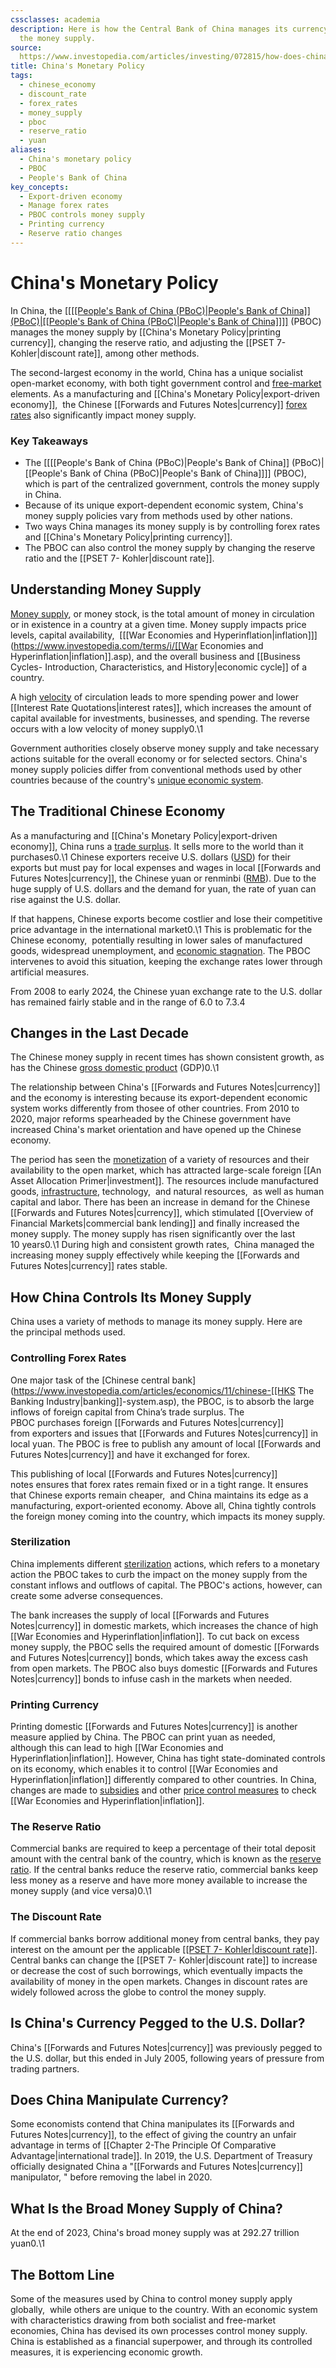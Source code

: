 ```yaml
---
cssclasses: academia
description: Here is how the Central Bank of China manages its currency rates and
  the money supply.
source: 
  https://www.investopedia.com/articles/investing/072815/how-does-china-manage-its-money-supply.asp
title: China's Monetary Policy
tags:
  - chinese_economy
  - discount_rate
  - forex_rates
  - money_supply
  - pboc
  - reserve_ratio
  - yuan
aliases:
  - China's monetary policy
  - PBOC
  - People's Bank of China
key_concepts:
  - Export-driven economy
  - Manage forex rates
  - PBOC controls money supply
  - Printing currency
  - Reserve ratio changes
---
```


# China's Monetary Policy

In China,  the [[[[[People's Bank of China (PBoC)|People's Bank of China]] (PBoC)|[[People's Bank of China (PBoC)|People's Bank of China]]]]](https://www.investopedia.com/terms/p/peoples-bank-china-pboc.asp) (PBOC) manages the money supply by [[China's Monetary Policy|printing currency]],  changing the reserve ratio,  and adjusting the [[PSET 7- Kohler|discount rate]],  among other methods.

The second-largest economy in the world,  China has a unique socialist open-market economy,  with both tight government control and [free-market](https://www.investopedia.com/terms/f/freemarket.asp) elements. As a manufacturing and [[China's Monetary Policy|export-driven economy]],       the Chinese [[Forwards and Futures Notes|currency]] [forex rates](https://www.investopedia.com/terms/f/forex.asp) also significantly impact money supply.

### Key Takeaways

- The [[[[People's Bank of China (PBoC)|People's Bank of China]] (PBoC)|[[People's Bank of China (PBoC)|People's Bank of China]]]] (PBOC),  which is part of the centralized government,  controls the money supply in China.
- Because of its unique export-dependent economic system,  China's money supply policies vary from methods used by other nations.
- Two ways China manages its money supply is by controlling forex rates and [[China's Monetary Policy|printing currency]].
- The PBOC can also control the money supply by changing the reserve ratio and the [[PSET 7- Kohler|discount rate]].

## Understanding Money Supply

[Money supply](https://www.investopedia.com/terms/m/moneysupply.asp),  or money stock,  is the total amount of money in circulation or in existence in a country at a given time. Money supply impacts price levels,  capital availability,       [[[War Economies and Hyperinflation|inflation]]](https://www.investopedia.com/terms/i/[[War Economies and Hyperinflation|inflation]].asp),  and the overall business and [[Business Cycles- Introduction, Characteristics, and History|economic cycle]] of a country.

A high [velocity](https://www.investopedia.com/terms/v/velocity.asp) of circulation leads to more spending power and lower [[Interest Rate Quotations|interest rates]],  which increases the amount of capital available for investments,  businesses,  and spending. The reverse occurs with a low velocity of money supply0.\1

Government authorities closely observe money supply and take necessary actions suitable for the overall economy or for selected sectors. China's money supply policies differ from conventional methods used by other countries because of the country's [unique economic system](https://www.investopedia.com/articles/investing/081514/socialist-economies-how-china-cuba-and-north-korea-work.asp). 

## The Traditional Chinese Economy

As a manufacturing and [[China's Monetary Policy|export-driven economy]],  China runs a [trade surplus](https://www.investopedia.com/terms/t/trade-surplus.asp). It sells more to the world than it purchases0.\1 Chinese exporters receive U.S. dollars ([USD](https://www.investopedia.com/terms/u/usd.asp)) for their exports but must pay for local expenses and wages in local [[Forwards and Futures Notes|currency]],  the Chinese yuan or renminbi ([RMB](https://www.investopedia.com/terms/forex/c/cny-china-yuan-renminbi.asp)). Due to the huge supply of U.S. dollars and the demand for yuan,  the rate of yuan can rise against the U.S. dollar.

If that happens,  Chinese exports become costlier and lose their competitive price advantage in the international market0.\1 This is problematic for the Chinese economy,       potentially resulting in lower sales of manufactured goods,  widespread unemployment,  and [economic stagnation](https://www.investopedia.com/terms/s/stagnation.asp). The PBOC intervenes to avoid this situation,  keeping the exchange rates lower through artificial measures.

From 2008 to early 2024,  the Chinese yuan exchange rate to the U.S. dollar has remained fairly stable and in the range of 6.0 to 7.3.4

## Changes in the Last Decade

The Chinese money supply in recent times has shown consistent growth,  as has the Chinese [gross domestic product](https://www.investopedia.com/terms/g/gdp.asp) (GDP)0.\1

The relationship between China's [[Forwards and Futures Notes|currency]] and the economy is interesting because its export-dependent economic system works differently from thosee of other countries. From 2010 to 2020,  major reforms spearheaded by the Chinese government have increased China's market orientation and have opened up the Chinese economy.

The period has seen the [monetization](https://www.investopedia.com/terms/m/monetize.asp) of a variety of resources and their availability to the open market,  which has attracted large-scale foreign [[An Asset Allocation Primer|investment]]. The resources include manufactured goods,  [infrastructure](https://www.investopedia.com/terms/i/infrastructure.asp),  technology,       and natural resources,       as well as human capital and labor. There has been an increase in demand for the Chinese [[Forwards and Futures Notes|currency]],  which stimulated [[Overview of Financial Markets|commercial bank lending]] and finally increased the money supply. The money supply has risen significantly over the last 10 years0.\1 During high and consistent growth rates,       China managed the increasing money supply effectively while keeping the [[Forwards and Futures Notes|currency]] rates stable.

## How China Controls Its Money Supply

China uses a variety of methods to manage its money supply. Here are the principal methods used.

### Controlling Forex Rates 

One major task of the [Chinese central bank](https://www.investopedia.com/articles/economics/11/chinese-[[HKS The Banking Industry|banking]]-system.asp),  the PBOC,  is to absorb the large inflows of foreign capital from China’s trade surplus. The PBOC purchases foreign [[Forwards and Futures Notes|currency]] from exporters and issues that [[Forwards and Futures Notes|currency]] in local yuan. The PBOC is free to publish any amount of local [[Forwards and Futures Notes|currency]] and have it exchanged for forex.

This publishing of local [[Forwards and Futures Notes|currency]] notes ensures that forex rates remain fixed or in a tight range. It ensures that Chinese exports remain cheaper,       and China maintains its edge as a manufacturing,  export-oriented economy. Above all,  China tightly controls the foreign money coming into the country,  which impacts its money supply.

### Sterilization 

China implements different [sterilization](https://www.investopedia.com/terms/s/sterilization.asp) actions,  which refers to a monetary action the PBOC takes to curb the impact on the money supply from the constant inflows and outflows of capital. The PBOC's actions,  however,  can create some adverse consequences. 

The bank increases the supply of local [[Forwards and Futures Notes|currency]] in domestic markets,  which increases the chance of high [[War Economies and Hyperinflation|inflation]]. To cut back on excess money supply,  the PBOC sells the required amount of domestic [[Forwards and Futures Notes|currency]] bonds,  which takes away the excess cash from open markets. The PBOC also buys domestic [[Forwards and Futures Notes|currency]] bonds to infuse cash in the markets when needed.

### Printing Currency

Printing domestic [[Forwards and Futures Notes|currency]] is another measure applied by China. The PBOC can print yuan as needed,  although this can lead to high [[War Economies and Hyperinflation|inflation]]. However,  China has tight state-dominated controls on its economy,  which enables it to control [[War Economies and Hyperinflation|inflation]] differently compared to other countries. In China,  changes are made to [subsidies](https://www.investopedia.com/terms/s/subsidy.asp) and other [price control measures](https://www.investopedia.com/terms/p/price-controls.asp) to check [[War Economies and Hyperinflation|inflation]].

### The Reserve Ratio

Commercial banks are required to keep a percentage of their total deposit amount with the central bank of the country,  which is known as the [reserve ratio](https://www.investopedia.com/terms/r/reserveratio.asp). If the central banks reduce the reserve ratio,  commercial banks keep less money as a reserve and have more money available to increase the money supply (and vice versa)0.\1﻿

### The Discount Rate

If commercial banks borrow additional money from central banks,  they pay interest on the amount per the applicable [[[PSET 7- Kohler|discount rate]]](https://www.investopedia.com/terms/d/discountrate.asp). Central banks can change the [[PSET 7- Kohler|discount rate]] to increase or decrease the cost of such borrowings,  which eventually impacts the availability of money in the open markets. Changes in discount rates are widely followed across the globe to control the money supply.

## Is China's Currency Pegged to the U.S. Dollar?

China's [[Forwards and Futures Notes|currency]] was previously pegged to the U.S. dollar,  but this ended in July 2005,  following years of pressure from trading partners.

## Does China Manipulate Currency?

Some economists contend that China manipulates its [[Forwards and Futures Notes|currency]],  to the effect of giving the country an unfair advantage in terms of [[Chapter 2-The Principle Of Comparative Advantage|international trade]]. In 2019,  the U.S. Department of Treasury officially designated China a "[[Forwards and Futures Notes|currency]] manipulator,  " before removing the label in 2020.

## What Is the Broad Money Supply of China?

At the end of 2023,  China's broad money supply was at 292.27 trillion yuan0.\1

## The Bottom Line

Some of the measures used by China to control money supply apply globally,       while others are unique to the country. With an economic system with characteristics drawing from both socialist and free-market economies,  China has devised its own processes control money supply. China is established as a financial superpower,  and through its controlled measures,  it is experiencing economic growth.